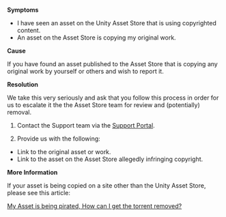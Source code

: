 

**Symptoms**


- I have seen an asset on the Unity Asset Store that is using copyrighted content.
- An asset on the Asset Store is copying my original work.



**Cause**



If you have found an asset published to the Asset Store that is copying any original work by yourself or others and wish to report it.



**Resolution**



We take this very seriously and ask that you follow this process in order for us to escalate it the the Asset Store team for review and (potentially) removal.



1. Contact the Support team via the [Support Portal](https://support.unity3d.com/hc/en-us/requests/new).



2. Provide us with the following:


- Link to the original asset or work.
- Link to the asset on the Asset Store allegedly infringing copyright.



**More Information**



If your asset is being copied on a site other than the Unity Asset Store, please see this article:



[My Asset is being pirated, How can I get the torrent removed?](https://support.unity3d.com/hc/en-us/articles/209995806)

